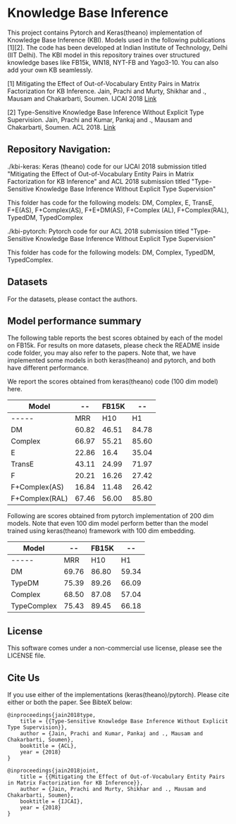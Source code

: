 # Knowledge Base Inference
This project contains Pytorch and Keras(theano) implementation of Knowledge Base Inference (KBI). Models used in the following publications [1][2]. The code has been developed at Indian Institute of Technology, Delhi (IIT Delhi). The KBI model in this repository traines over structured knowledge bases like FB15k, WN18, NYT-FB and Yago3-10. You can also add your own KB seamlessly. 

[1] Mitigating the Effect of Out-of-Vocabulary Entity Pairs in Matrix Factorization for KB Inference. Jain, Prachi and Murty, Shikhar and ., Mausam and Chakarbarti, Soumen. IJCAI 2018 [Link](http://www.cse.iitd.ernet.in/~mausam/papers/ijcai18b.pdf)

[2] Type-Sensitive Knowledge Base Inference Without Explicit Type Supervision. Jain, Prachi and Kumar, Pankaj and ., Mausam and Chakarbarti, Soumen. ACL 2018. [Link](http://www.cse.iitd.ernet.in/~mausam/papers/acl18.pdf)

## Repository Navigation:
./kbi-keras: Keras (theano) code for our IJCAI 2018 submission titled "Mitigating the Effect of Out-of-Vocabulary Entity Pairs in Matrix Factorization for KB Inference" and ACL 2018 submission titled "Type-Sensitive Knowledge Base Inference Without Explicit Type Supervision"

This folder has code for the following models: DM, Complex, E, TransE, F+E(AS), F+Complex(AS), F+E+DM(AS), F+Complex (AL), F+Complex(RAL), TypedDM, TypedComplex  

./kbi-pytorch: Pytorch code for our ACL 2018 submission titled "Type-Sensitive Knowledge Base Inference Without Explicit Type Supervision"

This folder has code for the following models: DM, Complex, TypedDM, TypedComplex. 

## Datasets
For the datasets, please contact the authors. 

## Model performance summary
The following table reports the best scores obtained by each of the model on FB15k. For results on more datasets, please check the README inside code folder, you may also refer to the papers. Note that, we have implemented some models in both keras(theano) and pytorch, and both have different performance. 

We report the scores obtained from keras(theano) code (100 dim model) here. 

| Model | -- | FB15K |--  |
| -----|-- |---|--|
| -----| MRR | H10| H1| 
| DM | 60.82 | 46.51 | 84.78 | 
| Complex | 66.97 | 55.21 | 85.60 | 
|E|22.86|16.4|35.04|
|TransE|43.11|24.99|71.97|
|F|20.21|16.26|27.42|
|F+Complex(AS)|16.84|11.48|26.42|
|F+Complex(RAL)|67.46|56.00|85.80|

Following are scores obtained from pytorch implementation of 200 dim models. Note that even 100 dim model perform better than the model trained using keras(theano) framework with 100 dim embedding.

| Model | -- | FB15K |--  |
| -----|-- |---|--|
| -----| MRR | H10| H1|
| DM | 69.76 | 86.80 | 59.34 | 
| TypeDM | 75.39 | 89.26 | 66.09 |
| Complex | 68.50 | 87.08 | 57.04 | 
| TypeComplex | 75.43 | 89.45 | 66.18 | 
 
## License
This software comes under a non-commercial use license, please see the LICENSE file.

## Cite Us
If you use either of the implementations (keras(theano)/pytorch). Please cite either or both the paper. See BibteX below:
```
@inproceedings{jain2018type,
	title = {{Type-Sensitive Knowledge Base Inference Without Explicit Type Supervision}},
	author = {Jain, Prachi and Kumar, Pankaj and ., Mausam and Chakarbarti, Soumen},
	booktitle = {ACL},
	year = {2018}
}

@inproceedings{jain2018joint,
	title = {{Mitigating the Effect of Out-of-Vocabulary Entity Pairs in Matrix Factorization for KB Inference}},
	author = {Jain, Prachi and Murty, Shikhar and ., Mausam and Chakarbarti, Soumen},
	booktitle = {IJCAI},
	year = {2018}
}
```
 
